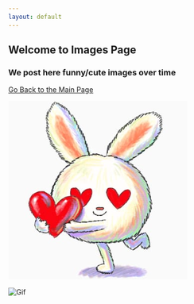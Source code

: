 ```yaml
---
layout: default
---
```


## Welcome to Images Page
### We post here funny/cute images over time  
[Go Back to the Main Page](./)  


![Image](pictures/lovely.jpeg)  

![Gif](https://web.archive.org/web/20200715140204/https://media.giphy.com/media/sBt1KJpU8FPdm/giphy.gif)  

